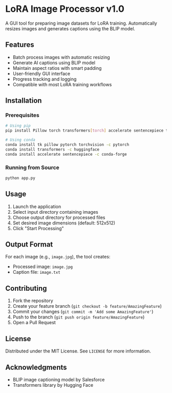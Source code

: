 # LoRA Image Processor v1.0

A GUI tool for preparing image datasets for LoRA training. Automatically resizes images and generates captions using the BLIP model.

## Features

- Batch process images with automatic resizing
- Generate AI captions using BLIP model
- Maintain aspect ratios with smart padding
- User-friendly GUI interface
- Progress tracking and logging
- Compatible with most LoRA training workflows

## Installation

### Prerequisites
```bash
# Using pip
pip install Pillow torch transformers[torch] accelerate sentencepiece tk

# Using conda
conda install tk pillow pytorch torchvision -c pytorch
conda install transformers -c huggingface
conda install accelerate sentencepiece -c conda-forge
```

### Running from Source
```bash
python app.py
```

## Usage

1. Launch the application
2. Select input directory containing images
3. Choose output directory for processed files
4. Set desired image dimensions (default: 512x512)
5. Click "Start Processing"

## Output Format

For each image (e.g., `image.jpg`), the tool creates:
- Processed image: `image.jpg`
- Caption file: `image.txt`

## Contributing

1. Fork the repository
2. Create your feature branch (`git checkout -b feature/AmazingFeature`)
3. Commit your changes (`git commit -m 'Add some AmazingFeature'`)
4. Push to the branch (`git push origin feature/AmazingFeature`)
5. Open a Pull Request

## License

Distributed under the MIT License. See `LICENSE` for more information.

## Acknowledgments

- BLIP image captioning model by Salesforce
- Transformers library by Hugging Face
